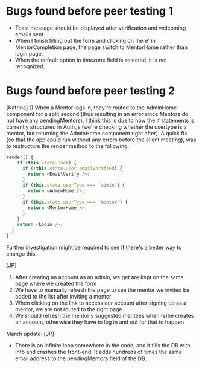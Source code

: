 # Bugs found before peer testing 1

- Toast message should be displayed after verification and welcoming emails sent.
- When I finish filling out the form and clicking on 'here' in MentorCompletion page, the page switch to MentorHome rather than login page.
- When the default option in timezone field is selected, it is not recognized.

# Bugs found before peer testing 2

[Katrina] 1) When a Mentor logs in, they're routed to the AdminHome component for a split second (thus resulting in an error since Mentors do not have any pendingMentors). I think this is due to how the if statements is currently structured in Auth.js (we're checking whether the usertype is a mentor, but returning the AdminHome component right after). A quick fix (so that the app could run without any errors before the client meeting), was to restructure the render method to the following:

```javascript
render() {
    if (this.state.user) {
      if (!this.state.user.emailVerified) {
        return <EmailVerify />;
      }
      if (this.state.userType === 'admin') {
        return <AdminHome />;
      }
      if (this.state.userType === 'mentor') {
        return <MentorHome />;
      }
    }
    return <Login />;
  }
}
```

Further investigation might be required to see if there's a better way to change this.

[JP]

1. After creating an account as an admin, we get are kept on the same page where we created the form
2. We have to manually refresh the page to see the mentor we invited be added to the list after inviting a mentor
3. When clicking on the link to access our account after signing up as a mentor, we are not routed to the right page
4. We should refresh the mentor's suggested mentees when (s)he creates an account, otherwise they have to log in and out for that to happen


March update:
[JP]
- There is an infinite loop somewhere in the code, and it fills the DB with info and crashes the front-end. It adds hundreds of times the same email address to the pendingMentors field of the DB.